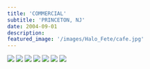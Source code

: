 ```yaml
---
title: 'COMMERCIAL'
subtitle: 'PRINCETON, NJ'
date: 2004-09-01
description: 
featured_image: '/images/Halo_Fete/cafe.jpg'
---
```


<div class="gallery" data-columns="2">
	<img src="/images/Halo_Fete/cafe.jpg">
	<img src="/images/Halo_Fete/DSC_7593.jpg">
	<img src="/images/Halo_Fete/DSC_7594.jpg">
	<img src="/images/Halo_Fete/fete.jpg">
	<img src="/images/Halo_Fete/DSC_7648.jpg">
	<img src="/images/Halo_Fete/DSC_7599.jpg">
	<img src="/images/Halo_Fete/DSC_7643.jpg">
</div>
